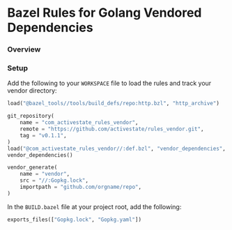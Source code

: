 # Bazel Rules for Golang Vendored Dependencies

### Overview

### Setup

Add the following to your `WORKSPACE` file to load the rules and track your
vendor directory:

```python
load("@bazel_tools//tools/build_defs/repo:http.bzl", "http_archive")

git_repository(
    name = "com_activestate_rules_vendor",
    remote = "https://github.com/activestate/rules_vendor.git",
    tag = "v0.1.1",
)
load("@com_activestate_rules_vendor//:def.bzl", "vendor_dependencies", "vendor_generate")
vendor_dependencies()

vendor_generate(
    name = "vendor",
    src = "//:Gopkg.lock",
    importpath = "github.com/orgname/repo",
) 
```

In the `BUILD.bazel` file at your project root, add the following:

```python
exports_files(["Gopkg.lock", "Gopkg.yaml"])
```

